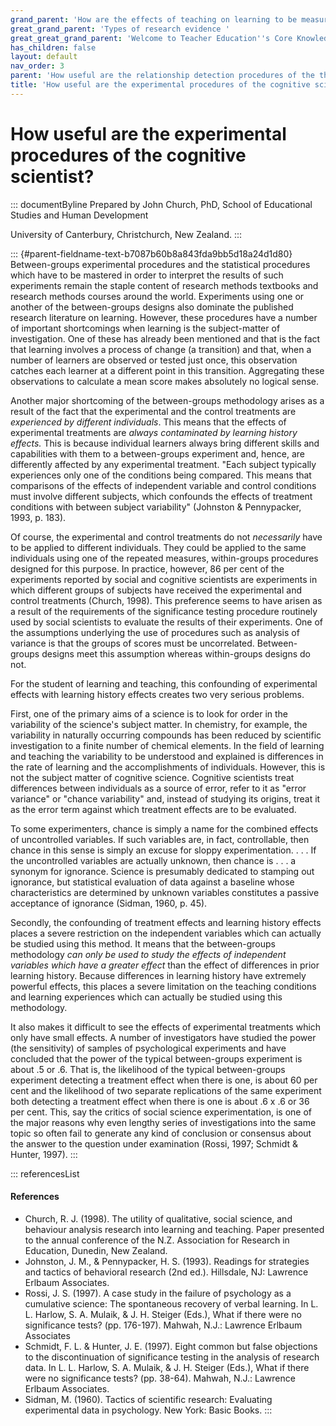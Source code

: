 ```yaml
---
grand_parent: 'How are the effects of teaching on learning to be measured? '
great_grand_parent: 'Types of research evidence '
great_great_grand_parent: 'Welcome to Teacher Education''s Core Knowledge and Skills.'
has_children: false
layout: default
nav_order: 3
parent: 'How useful are the relationship detection procedures of the three main approaches? '
title: 'How useful are the experimental procedures of the cognitive scientist? '
---
```

# How useful are the experimental procedures of the cognitive scientist? 


::: documentByline
Prepared by John Church, PhD, School of Educational Studies and Human
Development

University of Canterbury, Christchurch, New Zealand.
:::

::: {#parent-fieldname-text-b7087b60b8a843fda9bb5d18a24d1d80}
Between-groups experimental procedures and the statistical procedures
which have to be mastered in order to interpret the results of such
experiments remain the staple content of research methods textbooks and
research methods courses around the world. Experiments using one or
another of the between-groups designs also dominate the published
research literature on learning. However, these procedures have a number
of important shortcomings when learning is the subject-matter of
investigation. One of these has already been mentioned and that is the
fact that learning involves a process of change (a transition) and that,
when a number of learners are observed or tested just once, this
observation catches each learner at a different point in this
transition. Aggregating these observations to calculate a mean score
makes absolutely no logical sense.

Another major shortcoming of the between-groups methodology arises as a
result of the fact that the experimental and the control treatments are
*experienced by different individuals*. This means that the effects of
experimental treatments are *always contaminated by learning history
effects.* This is because individual learners always bring different
skills and capabilities with them to a between-groups experiment and,
hence, are differently affected by any experimental treatment. "Each
subject typically experiences only one of the conditions being compared.
This means that comparisons of the effects of independent variable and
control conditions must involve different subjects, which confounds the
effects of treatment conditions with between subject variability"
(Johnston & Pennypacker, 1993, p. 183).

Of course, the experimental and control treatments do not *necessarily*
have to be applied to different individuals. They could be applied to
the same individuals using one of the repeated measures, within-groups
procedures designed for this purpose. In practice, however, 86 per cent
of the experiments reported by social and cognitive scientists are
experiments in which different groups of subjects have received the
experimental and control treatments (Church, 1998). This preference
seems to have arisen as a result of the requirements of the significance
testing procedure routinely used by social scientists to evaluate the
results of their experiments. One of the assumptions underlying the use
of procedures such as analysis of variance is that the groups of scores
must be uncorrelated. Between-groups designs meet this assumption
whereas within-groups designs do not.

For the student of learning and teaching, this confounding of
experimental effects with learning history effects creates two very
serious problems.

First, one of the primary aims of a science is to look for order in the
variability of the science\'s subject matter. In chemistry, for example,
the variability in naturally occurring compounds has been reduced by
scientific investigation to a finite number of chemical elements. In the
field of learning and teaching the variability to be understood and
explained is differences in the rate of learning and the accomplishments
of individuals. However, this is not the subject matter of cognitive
science. Cognitive scientists treat differences between individuals as a
source of error, refer to it as "error variance" or "chance variability"
and, instead of studying its origins, treat it as the error term against
which treatment effects are to be evaluated.

To some experimenters, chance is simply a name for the combined effects
of uncontrolled variables. If such variables are, in fact, controllable,
then chance in this sense is simply an excuse for sloppy
experimentation. . . . If the uncontrolled variables are actually
unknown, then chance is . . . a synonym for ignorance. Science is
presumably dedicated to stamping out ignorance, but statistical
evaluation of data against a baseline whose characteristics are
determined by unknown variables constitutes a passive acceptance of
ignorance (Sidman, 1960, p. 45).

Secondly, the confounding of treatment effects and learning history
effects places a severe restriction on the independent variables which
can actually be studied using this method. It means that the
between-groups methodology *can only be used to study the effects of
independent variables which have a greater effect* than the effect of
differences in prior learning history. Because differences in learning
history have extremely powerful effects, this places a severe limitation
on the teaching conditions and learning experiences which can actually
be studied using this methodology.

It also makes it difficult to see the effects of experimental treatments
which only have small effects. A number of investigators have studied
the power (the sensitivity) of samples of psychological experiments and
have concluded that the power of the typical between-groups experiment
is about .5 or .6. That is, the likelihood of the typical between-groups
experiment detecting a treatment effect when there is one, is about 60
per cent and the likelihood of two separate replications of the same
experiment both detecting a treatment effect when there is one is about
.6 x .6 or 36 per cent. This, say the critics of social science
experimentation, is one of the major reasons why even lengthy series of
investigations into the same topic so often fail to generate any kind of
conclusion or consensus about the answer to the question under
examination (Rossi, 1997; Schmidt & Hunter, 1997).
:::

::: referencesList
#### References

-   Church, R. J. (1998). The utility of qualitative, social science,
    and behaviour analysis research into learning and teaching. Paper
    presented to the annual conference of the N.Z. Association for
    Research in Education, Dunedin, New Zealand.
-   Johnston, J. M., & Pennypacker, H. S. (1993). Readings for
    strategies and tactics of behavioral research (2nd ed.). Hillsdale,
    NJ: Lawrence Erlbaum Associates.
-   Rossi, J. S. (1997). A case study in the failure of psychology as a
    cumulative science: The spontaneous recovery of verbal learning.
    In L. L. Harlow, S. A. Mulaik, & J. H. Steiger (Eds.), What if there
    were no significance tests? (pp. 176-197). Mahwah, N.J.: Lawrence
    Erlbaum Associates
-   Schmidt, F. L. & Hunter, J. E. (1997). Eight common but false
    objections to the discontinuation of significance testing in the
    analysis of research data. In L. L. Harlow, S. A. Mulaik, & J. H.
    Steiger (Eds.), What if there were no significance tests? (pp.
    38-64). Mahwah, N.J.: Lawrence Erlbaum Associates.
-   Sidman, M. (1960). Tactics of scientific research: Evaluating
    experimental data in psychology. New York: Basic Books.
:::
